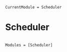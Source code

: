 ```@meta
CurrentModule = Scheduler
```

# Scheduler

```@index
```

```@autodocs
Modules = [Scheduler]
```
